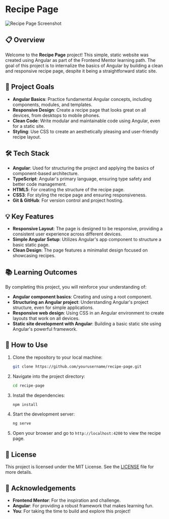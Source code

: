 # Recipe Page

![Recipe Page Screenshot](./screenshot.png)

## 📋 Overview

Welcome to the **Recipe Page** project! This simple, static website was created using Angular as part of the Frontend Mentor learning path. The goal of this project is to internalize the basics of Angular by building a clean and responsive recipe page, despite it being a straightforward static site.

## 🚀 Project Goals

- **Angular Basics**: Practice fundamental Angular concepts, including components, modules, and templates.
- **Responsive Design**: Create a recipe page that looks great on all devices, from desktops to mobile phones.
- **Clean Code**: Write modular and maintainable code using Angular, even for a static site.
- **Styling**: Use CSS to create an aesthetically pleasing and user-friendly recipe layout.

## 🛠️ Tech Stack

- **Angular**: Used for structuring the project and applying the basics of component-based architecture.
- **TypeScript**: Angular's primary language, ensuring type safety and better code management.
- **HTML5**: For creating the structure of the recipe page.
- **CSS3**: For styling the recipe page and ensuring responsiveness.
- **Git & GitHub**: For version control and project hosting.

## 💡 Key Features

- **Responsive Layout**: The page is designed to be responsive, providing a consistent user experience across different devices.
- **Simple Angular Setup**: Utilizes Angular's app component to structure a basic static page.
- **Clean Design**: The page features a minimalist design focused on showcasing recipes.

## 📚 Learning Outcomes

By completing this project, you will reinforce your understanding of:

- **Angular component basics**: Creating and using a root component.
- **Structuring an Angular project**: Understanding Angular's project structure, even for simple applications.
- **Responsive web design**: Using CSS in an Angular environment to create layouts that work on all devices.
- **Static site development with Angular**: Building a basic static site using Angular's powerful framework.

## 📝 How to Use

1. Clone the repository to your local machine:

   ```bash
   git clone https://github.com/yourusername/recipe-page.git
   ```

2. Navigate into the project directory:

   ```bash
   cd recipe-page
   ```

3. Install the dependencies:

   ```bash
   npm install
   ```

4. Start the development server:

   ```bash
   ng serve
   ```

5. Open your browser and go to `http://localhost:4200` to view the recipe page.

## 📄 License

This project is licensed under the MIT License. See the [LICENSE](./LICENSE) file for more details.

## 🙏 Acknowledgements

- **Frontend Mentor**: For the inspiration and challenge.
- **Angular**: For providing a robust framework that makes learning fun.
- **You**: For taking the time to build and explore this project!
